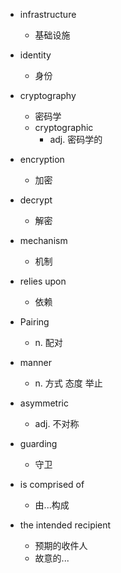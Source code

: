 - infrastructure
  - 基础设施
- identity
  - 身份
- cryptography
  - 密码学
  - cryptographic
    - adj. 密码学的
- encryption
  - 加密
- decrypt
  - 解密
- mechanism
  - 机制
- relies upon
  - 依赖

- Pairing
  - n. 配对
- manner
  - n. 方式 态度 举止
- asymmetric
  - adj. 不对称
- guarding
  - 守卫

- is comprised of
  - 由...构成

- the intended recipient
  - 预期的收件人
  - 故意的...